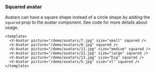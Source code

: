 ### Squared avatar

Avatars can have a square shape instead of a circle shape
by adding the `squared` prop to the avatar component.
See code for more details about usage.

<!--code-->

```vue
<template>
  <V-Avatar picture="/demo/avatars/7.jpg" size="small" squared />
  <V-Avatar picture="/demo/avatars/8.jpg" squared />
  <V-Avatar picture="/demo/avatars/11.jpg" size="medium" squared />
  <V-Avatar picture="/demo/avatars/21.jpg" size="large" squared />
  <V-Avatar picture="/demo/avatars/13.jpg" size="big" squared />
  <V-Avatar picture="/demo/avatars/5.jpg" size="xl" squared />
</template>
```

<!--/code-->

<!--example-->

<V-Avatar picture="/demo/avatars/7.jpg" size="small" squared />
<V-Avatar picture="/demo/avatars/8.jpg" squared />
<V-Avatar picture="/demo/avatars/11.jpg" size="medium" squared />
<V-Avatar picture="/demo/avatars/21.jpg" size="large" squared />
<V-Avatar picture="/demo/avatars/13.jpg" size="big" squared />
<V-Avatar picture="/demo/avatars/5.jpg" size="xl" squared />

<!--/example-->

